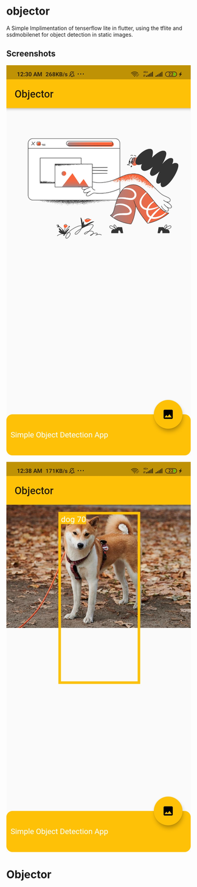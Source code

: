 # objector

A Simple Implimentation of tenserflow lite in flutter, using the tflite and ssdmobilenet for object detection in static images.

## Screenshots

![picture](assets/Screenshot_2021-03-28-00-30-05-271_com.example.objector.jpg)

![picture](assets/Screenshot_2021-03-28-00-38-01-654_com.example.objector.jpg)

# Objector

